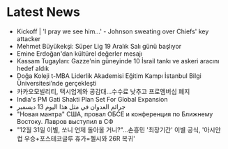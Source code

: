 # Latest News
-  Kickoff | 'I pray we see him...' - Johnson sweating over Chiefs' key attacker
-  Mehmet Büyükekşi: Süper Lig 19 Aralık Salı günü başlıyor
-  Emine Erdoğan'dan kültürel değerler mesajı
-  Kassam Tugayları: Gazze'nin güneyinde 10 İsrail tankı ve askeri aracını hedef aldık
-  Doğa Koleji t-MBA Liderlik Akademisi Eğitim Kampı İstanbul Bilgi Üniversitesi’nde gerçekleşti
-  카카오모빌리티, 택시업계와 공감대…수수료 낮추고 프로멤버십 폐지
-  India's PM Gati Shakti Plan Set For Global Expansion
-  جرائم العدوان في مثل هذا اليوم 13 ديسمبر
-  "Новая мантра" США, провал ОБСЕ и конференция по Ближнему Востоку. Лавров выступил в СФ
-  "12월 31일 이별, 쏘니 언제 돌아올 거니?"…손흥민 '최장기간' 이별 공식, '아시안컵 우승+포스테코글루 휴가=첼시와 26R 복귀'

